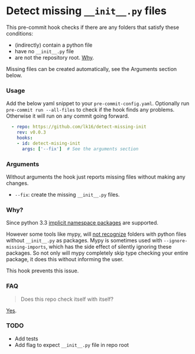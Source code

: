 # Detect missing `__init__.py` files

This pre-commit hook checks if there are any folders that satisfy these conditions:
* (indirectly) contain a python file
* have no `__init__.py` file
* are not the repository root. [Why](https://github.com/timbrel/GitSavvy/issues/626#issuecomment-290631660).

Missing files can be created automatically, see the Arguments section below.

### Usage
Add the below yaml snippet to your `pre-commit-config.yaml`.
Optionally run `pre-commit run --all-files` to check if the hook finds any problems. Otherwise it will run on any commit going forward.

```yaml
  - repo: https://github.com/lk16/detect-missing-init
    rev: v0.0.3
    hooks:
    - id: detect-mising-init
      args: ['--fix']  # See the arguments section
```

### Arguments
Without arguments the hook just reports missing files without making any changes.

* `--fix`: create the missing `__init__.py` files.

### Why?
Since python 3.3 [implicit namespace packages](https://stackoverflow.com/questions/37139786/is-init-py-not-required-for-packages-in-python-3-3) are supported.

However some tools like mypy, will [not recognize](https://github.com/python/mypy/issues/2773) folders with python files without `__init__.py` as packages.
Mypy is sometimes used with `--ignore-missing-imports`, which has the side effect of silently ignoring these packages.
So not only will mypy completely skip type checking your entire package, it does this without informing the user.

This hook prevents this issue.

### FAQ
> Does this repo check itself with itself?

[Yes](.pre-commit-config.yaml#L41).


### TODO
- Add tests
- Add flag to expect `__init__.py` file in repo root
